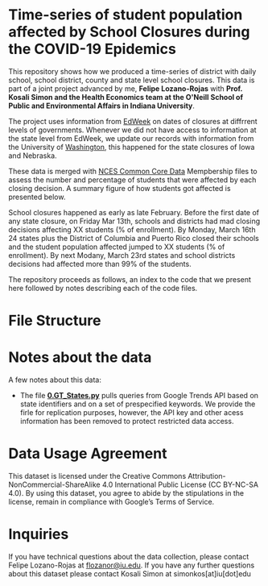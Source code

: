 # Time-series of student population affected by School Closures during the COVID-19 Epidemics
This repository shows how we produced a time-series of district with daily school, school district, county and state level school closures. This data is part of a joint project advanced by me, **Felipe Lozano-Rojas** with **Prof. Kosali Simon and the Health Economics team at the O'Neill School of Public and Environmental Affairs in Indiana University**.

The project uses information from [EdWeek](https://www.edweek.org/ew/section/multimedia/map-coronavirus-and-school-closures.html) on dates of closures at diffrrent levels of governments. Whenever we did not have access to information at the state level from EdWeek, we update our records with information from the University of [Washington](), this happened for the state closures of Iowa and Nebraska. 

These data is merged with [NCES Common Core Data](https://nces.ed.gov/ccd/files.asp#Fiscal:1,LevelId:5,SchoolYearId:31,Page:1) Mempbership files to assess the number and percentage of students that were affected by each closing decision. 
A summary figure of how students got affected is presented below. 


School closures happened as early as late February. Before the first date of any state closure, on Friday Mar 13th, schools and districts had mad closing decisions affecting XX students (% of enrollment). By Monday, March 16th 24 states plus the District of Columbia and Puerto Rico closed their schools and the student population affected jumped to XX students (% of enrollment). By next Modany, March 23rd states and school districts decisions had affected more than 99% of the students. 

The repository proceeds as follows, an index to the code that we present here followed by notes describing each of the code files.


# File Structure



# Notes about the data

A few notes about this data:
- The file [**0.GT_States.py**](0.GT_StateQuery.py) pulls queries from Google Trends API based on state identifiers and on a set of prespecified keywords. We provide the firle for replication purposes, however, the API key and other acess information has been removed to protect restricted data access.  

# Data Usage Agreement
This dataset is licensed under the Creative Commons Attribution-NonCommercial-ShareAlike 4.0 International Public License (CC BY-NC-SA 4.0). By using this dataset, you agree to abide by the stipulations in the license, remain in compliance with Google’s Terms of Service.

# Inquiries

If you have technical questions about the data collection, please contact Felipe Lozano-Rojas at [flozanor@iu.edu](flozanor@iu.edu). If you have any further questions about this dataset please contact Kosali Simon at simonkos[at]iu[dot]edu
